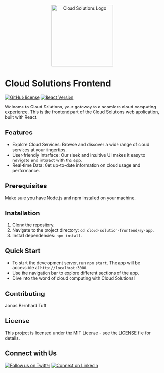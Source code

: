 <div align="center">
  <img src="https://yourdomain.com/path/to/your/logo.png" alt="Cloud Solutions Logo" width="200">
</div>

# Cloud Solutions Frontend

[![GitHub license](https://img.shields.io/badge/license-MIT-blue.svg)](https://github.com/yourusername/cloud-solution-frontend/blob/main/LICENSE)
[![React Version](https://img.shields.io/badge/react-18.2.0-61dafb.svg)](https://reactjs.org/)

Welcome to Cloud Solutions, your gateway to a seamless cloud computing experience. This is the frontend part of the Cloud Solutions web application, built with React.


## Features
- Explore Cloud Services: Browse and discover a wide range of cloud services at your fingertips.
- User-friendly Interface: Our sleek and intuitive UI makes it easy to navigate and interact with the app.
- Real-time Data: Get up-to-date information on cloud usage and performance.


## Prerequisites
Make sure you have Node.js and npm installed on your machine.

## Installation
1. Clone the repository.
2. Navigate to the project directory: `cd cloud-solution-frontend/my-app`.
3. Install dependencies: `npm install`.

## Quick Start
- To start the development server, run `npm start`. The app will be accessible at `http://localhost:3000`.
- Use the navigation bar to explore different sections of the app.
- Dive into the world of cloud computing with Cloud Solutions!

## Contributing
Jonas Bernhard Tuft

## License
This project is licensed under the MIT License - see the [LICENSE](LICENSE) file for details.

## Connect with Us

[![Follow us on Twitter](https://img.shields.io/twitter/follow/cloudsolutions.svg?style=social&logo=twitter)](https://twitter.com/cloudsolutions)
[![Connect on LinkedIn](https://img.shields.io/badge/Connect-LinkedIn-blue.svg)](https://www.linkedin.com/company/cloud-solutions)

</div>
